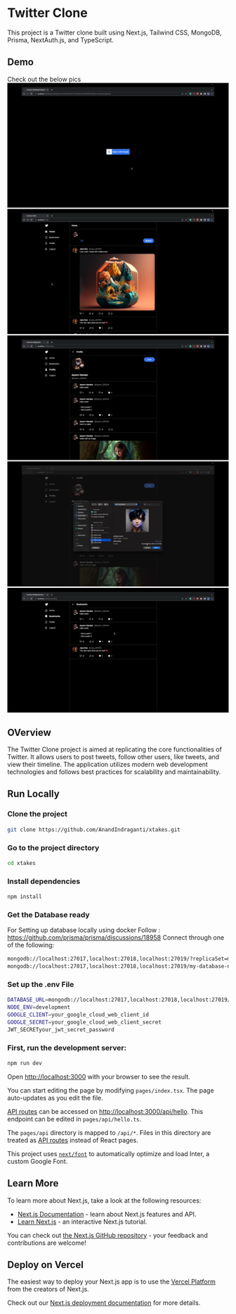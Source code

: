 # Twitter Clone
This project is a Twitter clone built using Next.js, Tailwind CSS, MongoDB, Prisma, NextAuth.js, and TypeScript.

## Demo
Check out the below pics ![Sign In](sign-in.png) ![UI](ui.png) ![Profile](profile.png) ![Profile Pic](profilepic.png) ![Bookmarks](bookmarks.png)

## OVerview
The Twitter Clone project is aimed at replicating the core functionalities of Twitter. It allows users to post tweets, follow other users, like tweets, and view their timeline. The application utilizes modern web development technologies and follows best practices for scalability and maintainability.

## Run Locally

### Clone the project

```bash
git clone https://github.com/AnandIndraganti/xtakes.git
```

### Go to the project directory

```bash
cd xtakes
```

### Install dependencies

```bash
npm install
```

### Get the Database ready
For Setting up database locally using docker
Follow : https://github.com/prisma/prisma/discussions/18958 
Connect through one of the following:
```bash
mongodb://localhost:27017,localhost:27018,localhost:27019/?replicaSet=myReplicaSetName
mongodb://localhost:27017,localhost:27018,localhost:27019/my-database-name?replicaSet=myReplicaSetName
```

### Set up the .env File

```bash
DATABASE_URL=mongodb://localhost:27017,localhost:27018,localhost:27019/?replicaSet=myReplicaSetName
NODE_ENV=development
GOOGLE_CLIENT=your_google_cloud_web_client_id
GOOGLE_SECRET=your_google_cloud_web_client_secret
JWT_SECRETyour_jwt_secret_password
```
### First, run the development server:

```bash
npm run dev
```

Open [http://localhost:3000](http://localhost:3000) with your browser to see the result.

You can start editing the page by modifying `pages/index.tsx`. The page auto-updates as you edit the file.

[API routes](https://nextjs.org/docs/api-routes/introduction) can be accessed on [http://localhost:3000/api/hello](http://localhost:3000/api/hello). This endpoint can be edited in `pages/api/hello.ts`.

The `pages/api` directory is mapped to `/api/*`. Files in this directory are treated as [API routes](https://nextjs.org/docs/api-routes/introduction) instead of React pages.

This project uses [`next/font`](https://nextjs.org/docs/basic-features/font-optimization) to automatically optimize and load Inter, a custom Google Font.

## Learn More

To learn more about Next.js, take a look at the following resources:

- [Next.js Documentation](https://nextjs.org/docs) - learn about Next.js features and API.
- [Learn Next.js](https://nextjs.org/learn) - an interactive Next.js tutorial.

You can check out [the Next.js GitHub repository](https://github.com/vercel/next.js/) - your feedback and contributions are welcome!

## Deploy on Vercel

The easiest way to deploy your Next.js app is to use the [Vercel Platform](https://vercel.com/new?utm_medium=default-template&filter=next.js&utm_source=create-next-app&utm_campaign=create-next-app-readme) from the creators of Next.js.

Check out our [Next.js deployment documentation](https://nextjs.org/docs/deployment) for more details.
